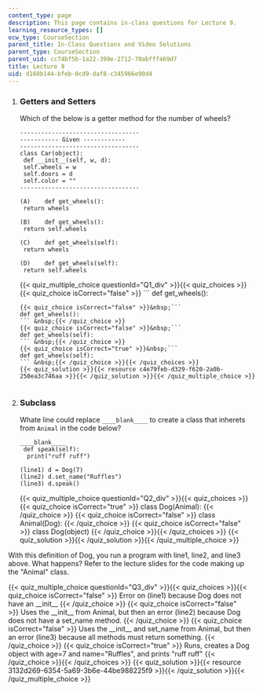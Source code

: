 ```yaml
---
content_type: page
description: This page contains in-class questions for Lecture 9.
learning_resource_types: []
ocw_type: CourseSection
parent_title: In-Class Questions and Video Solutions
parent_type: CourseSection
parent_uid: cc74bf5b-1a22-399e-2712-70abfff469d7
title: Lecture 9
uid: d168b144-bfeb-0cd9-daf8-c345966e90d4
---
```

1.  ### Getters and Setters
    
      
    
    Which of the below is a getter method for the number of wheels?
    
    ```
    ----------------------------------
    ----------- Given ------------
    ----------------------------------
    class Car(object):
     def __init__(self, w, d):
     self.wheels = w
     self.doors = d
     self.color = ""
    ----------------------------------
    
    (A)    def get_wheels():
     return wheels
    
    (B)    def get_wheels():
     return self.wheels
    
    (C)    def get_wheels(self):
     return wheels
    
    (D)    def get_wheels(self):
     return self.wheels
    
    ```
    
    {{< quiz_multiple_choice questionId="Q1_div" >}}{{< quiz_choices >}}{{< quiz_choice isCorrect="false" >}}&nbsp;```
    def get_wheels():
    ``` &nbsp;{{< /quiz_choice >}}
    {{< quiz_choice isCorrect="false" >}}&nbsp;```
    def get_wheels():
    ``` &nbsp;{{< /quiz_choice >}}
    {{< quiz_choice isCorrect="false" >}}&nbsp;```
    def get_wheels(self):
    ``` &nbsp;{{< /quiz_choice >}}
    {{< quiz_choice isCorrect="true" >}}&nbsp;```
    def get_wheels(self):
    ``` &nbsp;{{< /quiz_choice >}}{{< /quiz_choices >}}
    {{< quiz_solution >}}{{< resource c4e79feb-d329-f620-2a0b-250ea3c746aa >}}{{< /quiz_solution >}}{{< /quiz_multiple_choice >}}
  
3.  ### Subclass
    
      
    
    Whate line could replace `____blank____` to create a class that inherets from `Animal` in the code below?
    
    ```
    ____blank____
     def speak(self):
      print("ruff ruff")
    
    (line1) d = Dog(7)
    (line2) d.set_name("Ruffles")
    (line3) d.speak()
    
    ```
    
    {{< quiz_multiple_choice questionId="Q2_div" >}}{{< quiz_choices >}}{{< quiz_choice isCorrect="true" >}}&nbsp;class Dog(Animal):&nbsp;{{< /quiz_choice >}}
    {{< quiz_choice isCorrect="false" >}}&nbsp;class Animal(Dog):&nbsp;{{< /quiz_choice >}}
    {{< quiz_choice isCorrect="false" >}}&nbsp;class Dog(object)&nbsp;{{< /quiz_choice >}}{{< /quiz_choices >}}
    {{< quiz_solution >}}{{< /quiz_solution >}}{{< /quiz_multiple_choice >}}
    
  

With this definition of Dog, you run a program with line1, line2, and line3 above. What happens? Refer to the lecture slides for the code making up the "Animal" class.

{{< quiz_multiple_choice questionId="Q3_div" >}}{{< quiz_choices >}}{{< quiz_choice isCorrect="false" >}}&nbsp;Error on (line1) because Dog does not have an \_\_init\_\_&nbsp;{{< /quiz_choice >}}
{{< quiz_choice isCorrect="false" >}}&nbsp;Uses the \_\_init\_\_ from Animal, but then an error (line2) because Dog does not have a set\_name method.&nbsp;{{< /quiz_choice >}}
{{< quiz_choice isCorrect="false" >}}&nbsp;Uses the \_\_init\_\_ and set\_name from Animal, but then an error (line3) because all methods must return something.&nbsp;{{< /quiz_choice >}}
{{< quiz_choice isCorrect="true" >}}&nbsp;Runs, creates a Dog object with age=7 and name="Ruffles", and prints "ruff ruff"&nbsp;{{< /quiz_choice >}}{{< /quiz_choices >}}
{{< quiz_solution >}}{{< resource 3132d269-6354-5a69-3b6e-44be988225f9 >}}{{< /quiz_solution >}}{{< /quiz_multiple_choice >}}